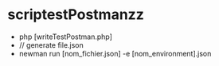 # scriptestPostmanzz

- php [writeTestPostman.php]
- // generate file.json
- newman run [nom_fichier.json] -e [nom_environment].json


